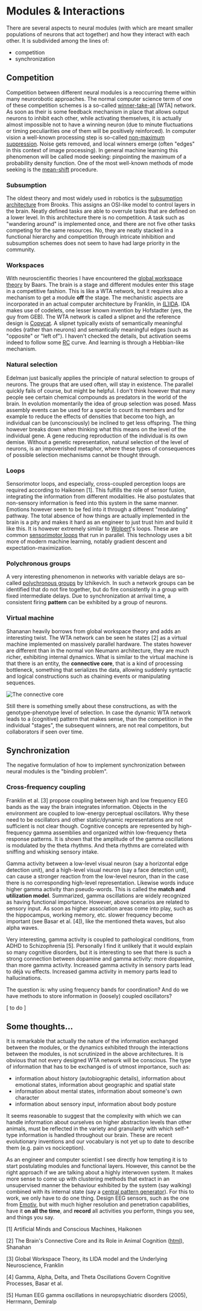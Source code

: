 # Modules & Interactions

There are several aspects to neural modules (with which are meant smaller populations of neurons that act together) and how they interact with each other. It is subdivided among the lines of:

* competition
* synchronization 

## Competition 

Competition between different neural modules is a reoccurring theme within many neurorobotic approaches. The normal computer science term of one of these competition schemes is a so-called [winner-take-all](https://en.wikipedia.org/wiki/Winner-take-all) [WTA] network. As soon as their is some feedback mechanism in place that allows output neurons to inhibit each other, while activating themselves, it is actually almost impossible not to have a winning neuron (due to minute fluctuations or timing peculiarities one of them will be positively reinforced). In computer vision a well-known processing step is so-called [non-maximum suppression](https://en.wikipedia.org/wiki/Canny_edge_detector#Non-maximum_suppression). Noise gets removed, and local winners emerge (often "edges" in this context of image processing). In general machine learning this phenomenon will be called mode seeking: pinpointing the maximum of a probability density function. One of the most well-known methods of mode seeking is the [mean-shift](https://en.wikipedia.org/wiki/Mean-shift) procedure.

### Subsumption

The oldest theory and most widely used in robotics is the [subsumption architecture](https://en.wikipedia.org/wiki/Subsumption_architecture) from Brooks. This assigns an OSI-like model to control layers in the brain. Neatly defined tasks are able to overrule tasks that are defined on a lower level. In this architecture there is no competition. A task such as "wandering around" is implemented once, and there are not five other tasks competing for the same resources. No, they are neatly stacked in a functional hierarchy and competition through intricate inhibition and subsumption schemes does not seem to have had large priority in the community.

### Workspaces

With neuroscientific theories I have encountered the [global workspace theory](https://en.wikipedia.org/wiki/Global_Workspace_Theory) by Baars. The brain is a stage and different modules enter this stage in a competitive fashion. This is like a WTA network, but it requires also a mechanism to get a module **off** the stage. The mechanistic aspects are incorporated in an actual computer architecture by Franklin, in [(L)IDA](https://en.wikipedia.org/wiki/Artificial_consciousness#Franklin.E2.80.99s_Intelligent_Distribution_Agent). IDA makes use of codelets, one lesser known invention by Hofstadter (yes, the guy from GEB). The WTA network is called a slipnet and the reference design is [Copycat](https://en.wikipedia.org/wiki/Copycat_(software)). A slipnet typically exists of semantically meaningful nodes (rather than neurons) and semantically meaningful edges (such as "opposite" or "left of"). I haven't checked the details, but activation seems indeed to follow some [RC](https://en.wikipedia.org/wiki/RC_circuit) curve. And learning is through a Hebbian-like mechanism.

### Natural selection

Edelman just basically applies the principle of natural selection to groups of neurons. The groups that are used often, will stay in existence. The parallel quickly fails of course, but might be helpful. I don't think however that many people see certain chemical compounds as predators in the world of the brain. In evolution momentarily the idea of group selection was posed. Mass assembly events can be used for a specie to count its members and for example to reduce the effects of densities that become too high, an individual can be (unconsciously) be inclined to get less offspring. The thing however breaks down when thinking what this means on the level of the individual gene. A gene reducing reproduction of the individual is its own demise. Without a genetic representation, natural selection of the level of neurons, is an impoverished metaphor, where these types of consequences of possible selection mechanisms cannot be thought through.

### Loops

Sensorimotor loops, and especially, cross-coupled perception loops are required according to Haikonen [1]. This fulfills the role of sensor fusion, integrating the information from different modalities. He also postulates that non-sensory information is feed into this system in the same manner. Emotions however seem to be fed into it through a different "modulating" pathway. The total absence of how things are actually implemented in the brain is a pity and makes it hard as an engineer to just trust him and build it like this. It is however extremely similar to [Wolpert](https://www.ted.com/talks/daniel_wolpert_the_real_reason_for_brains)'s loops. These are common [sensorimotor loops](https://en.wikipedia.org/wiki/Sensory-motor_coupling) that run in parallel. This technology uses a bit more of modern machine learning, notably gradient descent and expectation-maximization.

### Polychronous groups

A very interesting phenomenon in networks with variable delays are so-called [polychronous groups](http://www.izhikevich.org/publications/spnet.htm) by Izhikevich. In such a network groups can be identified that do not fire together, but do fire consistently in a group with fixed intermediate delays. Due to synchronization at arrival time, a consistent firing **pattern** can be exhibited by a group of neurons.

### Virtual machine

Shananan heavily borrows from global workspace theory and adds an interesting twist. The WTA network can be seen he states [2] as a virtual machine implemented on massively parallel hardware. The states however are different than in the normal von Neumann architecture, they are much richer, exhibiting internal dynamics. What is similar to the virtual machine is that there is an entity, the **connective core**, that is a kind of processing bottleneck, something that serializes the data, allowing suddenly syntactic and logical constructions such as chaining events or manipulating sequences.

![The connective core](http://rstb.royalsocietypublishing.org/content/367/1603/2704/F3.large.jpg)

Still there is something smelly about these constructions, as with the genotype-phenotype level of selection. In case the dynamic WTA network leads to a (cognitive) pattern that makes sense, than the competition in the individual "stages", the subsequent winners, are not real competitors, but collaborators if seen over time.

## Synchronization

The negative formulation of how to implement synchronization between neural modules is the "binding problem". 

### Cross-frequency coupling

Franklin et al. [3] propose coupling between high and low frequency EEG bands as the way the brain integrates information. Objects in the environment are coupled to low-energy perceptual oscillators. Why these need to be oscillators and other static/dynamic representations are not sufficient is not clear though. Cognitive concepts are represented by high-frequency gamma assemblies and organized within low-frequency theta response patterns. It is shown that the amplitude of the gamma oscillations is modulated by the theta rhythms. And theta rhythms are correlated with sniffing and whisking sensory intake.

Gamma activity between a low-level visual neuron (say a horizontal edge detection unit), and a high-level visual neuron (say a face detection unit), can cause a stronger reaction from the low-level neuron, than in the case there is no corresponding high-level representation. Likewise words induce higher gamma activity than pseudo-words. This is called the **match and utilization model**. Summarized, gamma oscillations are widely recognized as having functional importance. However, above scenarios are related to sensory input. As soon as higher association areas come into play, such as the hippocampus, working memory, etc. slower frequency become important (see Basar et al. [4]), like the mentioned theta waves, but also alpha waves. 

Very interesting, gamma activity is coupled to pathological conditions, from ADHD to Schizophrenia [5]. Personally I find it unlikely that it would explain so many cognitive disorders, but it is interesting to see that there is such a strong connection between dopamine and gamma activity: more dopamine, than more gamma activity. Increased gamma activity in sensory parts lead to déjà vu effects. Increased gamma activity in memory parts lead to hallucinations.

The question is: why using frequency bands for coordination? And do we have methods to store information in (loosely) coupled oscillators?

[ to do ]

## Some thoughts...

It is remarkable that actually the nature of the information exchanged between the modules, or the dynamics exhibited through the interactions between the modules, is not scrutinized in the above architectures. It is obvious that not every designed WTA network will be conscious. The type of information that has to be exchanged is of utmost importance, such as:

* information about history (autobiographic details), information about emotional states, information about geographic and spatial state
* information about mental states, information about someone's own character
* information about sensory input, information about body posture

It seems reasonable to suggest that the complexity with which we can handle information about ourselves on higher abstraction levels than other animals, must be reflected in the variety and granularity with which self-* type information is handled throughout our brain. These are recent evolutionary inventions and our vocabulary is not yet up to date to describe them (e.g. pain vs nociception).

As an engineer and computer scientist I see directly how tempting it is to start postulating modules and functional layers. However, this cannot be the right approach if we are talking about a highly interwoven system. It makes more sense to come up with clustering methods that extract in an unsupervised manner the behaviour exhibited by the system (say walking) combined with its internal state (say a [central pattern generator](https://en.wikipedia.org/wiki/Central_pattern_generator)). For this to work, we only have to do one thing. Design EEG sensors, such as the one from [Emotiv](http://emotiv.com/), but with much higher resolution and penetration capabilities, have it **on all the time**, and **record** all activities you perform, things you see, and things you say.

[1] Artificial Minds and Conscious Machines, Haikonen

[2] The Brain's Connective Core and its Role in Animal Cognition ([html](http://rstb.royalsocietypublishing.org/content/367/1603/2704/F3.expansion.html)), Shanahan

[3] Global Workspace Theory, its LIDA model and the Underlying Neuroscience, Franklin

[4] Gamma, Alpha, Delta, and Theta Oscillations Govern Cognitive Processes, Basar et al.

[5] Human EEG gamma oscillations in neuropsychiatric disorders (2005), Herrmann, Demiralp
